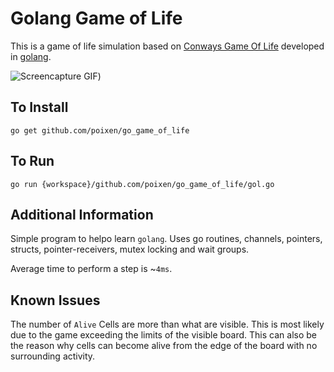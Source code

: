 # Golang Game of Life

This is a game of life simulation based on [Conways Game Of Life](https://en.wikipedia.org/wiki/Conway%27s_Game_of_Life) developed in [golang](https://golang.org/). 

![Screencapture GIF](https://gfycat.com/ifr/CaringDimHornet))

## To Install

`go get github.com/poixen/go_game_of_life`

## To Run

`go run {workspace}/github.com/poixen/go_game_of_life/gol.go`

## Additional Information

Simple program to helpo learn `golang`. Uses go routines, channels, pointers, structs, pointer-receivers, mutex locking and wait groups.

Average time to perform a step is ~`4ms`.

## Known Issues

The number of `Alive` Cells are more than what are visible. This is most likely due to the game exceeding the limits of the visible board. This can also be the reason why cells can become alive from the edge of the board with no surrounding activity.